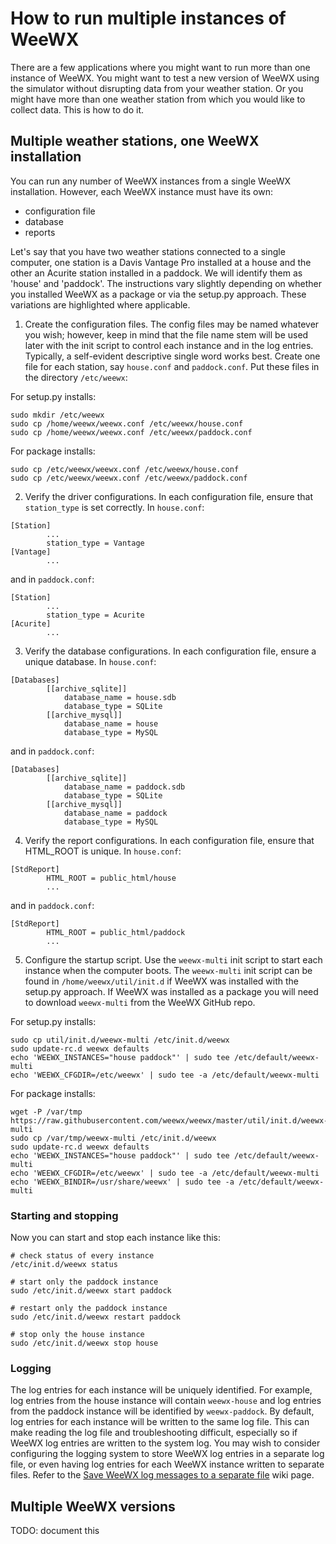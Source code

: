 # How to run multiple instances of WeeWX

There are a few applications where you might want to run more than one instance of WeeWX.  You might want to test a new version of WeeWX using the simulator without disrupting data from your weather station.  Or you might have more than one weather station from which you would like to collect data.  This is how to do it.

## Multiple weather stations, one WeeWX installation

You can run any number of WeeWX instances from a single WeeWX installation.  However, each WeeWX instance must have its own:

* configuration file
* database
* reports

Let's say that you have two weather stations connected to a single computer, one station is a Davis Vantage Pro installed at a house and the other an Acurite station installed in a paddock.  We will identify them as 'house' and 'paddock'.  The instructions vary slightly depending on whether you installed WeeWX as a package or via the setup.py approach.  These variations are highlighted where applicable.

1. Create the configuration files.  The config files may be named whatever you wish; however, keep in mind that the file name stem will be used later with the init script to control each instance and in the log entries. Typically, a self-evident descriptive single word works best. Create one file for each station, say `house.conf` and `paddock.conf`.  Put these files in the directory `/etc/weewx`:

For setup.py installs:
```
sudo mkdir /etc/weewx
sudo cp /home/weewx/weewx.conf /etc/weewx/house.conf
sudo cp /home/weewx/weewx.conf /etc/weewx/paddock.conf
```

For package installs: 
```
sudo cp /etc/weewx/weewx.conf /etc/weewx/house.conf
sudo cp /etc/weewx/weewx.conf /etc/weewx/paddock.conf
```

2. Verify the driver configurations.  In each configuration file, ensure that `station_type` is set correctly.  In `house.conf`:

```
[Station]
        ...
        station_type = Vantage
[Vantage]
        ...
```
and in `paddock.conf`:

```
[Station]
        ...
        station_type = Acurite
[Acurite]
        ...
```

3. Verify the database configurations.  In each configuration file, ensure a unique database.  In `house.conf`:

```
[Databases]
        [[archive_sqlite]]
            database_name = house.sdb
            database_type = SQLite
        [[archive_mysql]]
            database_name = house
            database_type = MySQL
```
and in `paddock.conf`:

```
[Databases]
        [[archive_sqlite]]
            database_name = paddock.sdb
            database_type = SQLite
        [[archive_mysql]]
            database_name = paddock
            database_type = MySQL
```

4. Verify the report configurations.  In each configuration file, ensure that HTML_ROOT is unique.  In `house.conf`:

```
[StdReport]
        HTML_ROOT = public_html/house
        ...
```
and in `paddock.conf`:

```
[StdReport]
        HTML_ROOT = public_html/paddock
        ...
```

5. Configure the startup script.  Use the `weewx-multi` init script to start each instance when the computer boots. The `weewx-multi` init script can be found in `/home/weewx/util/init.d` if WeeWX was installed with the setup.py approach.  If WeeWX was installed as a package you will need to download `weewx-multi` from the WeeWX GitHub repo.

For setup.py installs:
```
sudo cp util/init.d/weewx-multi /etc/init.d/weewx
sudo update-rc.d weewx defaults
echo 'WEEWX_INSTANCES="house paddock"' | sudo tee /etc/default/weewx-multi
echo 'WEEWX_CFGDIR=/etc/weewx' | sudo tee -a /etc/default/weewx-multi
```

For package installs:
```
wget -P /var/tmp https://raw.githubusercontent.com/weewx/weewx/master/util/init.d/weewx-multi
sudo cp /var/tmp/weewx-multi /etc/init.d/weewx
sudo update-rc.d weewx defaults
echo 'WEEWX_INSTANCES="house paddock"' | sudo tee /etc/default/weewx-multi
echo 'WEEWX_CFGDIR=/etc/weewx' | sudo tee -a /etc/default/weewx-multi
echo 'WEEWX_BINDIR=/usr/share/weewx' | sudo tee -a /etc/default/weewx-multi
```

### Starting and stopping

Now you can start and stop each instance like this:

```
# check status of every instance
/etc/init.d/weewx status

# start only the paddock instance
sudo /etc/init.d/weewx start paddock

# restart only the paddock instance
sudo /etc/init.d/weewx restart paddock

# stop only the house instance
sudo /etc/init.d/weewx stop house
```

### Logging

The log entries for each instance will be uniquely identified.  For example, log entries from the house instance will contain `weewx-house` and log entries from the paddock instance will be identified by `weewx-paddock`. By default, log entries for each instance will be written to the same log file. This can make reading the log file and troubleshooting difficult, especially so if WeeWX log entries are written to the system log. You may wish to consider configuring the logging system to store WeeWX log entries in a separate log file, or even having log entries for each WeeWX instance written to separate files. Refer to the [Save WeeWX log messages to a separate file](https://github.com/weewx/weewx/wiki/logging#save-weewx-log-messages-to-a-separate-file) wiki page.    

## Multiple WeeWX versions

TODO: document this
